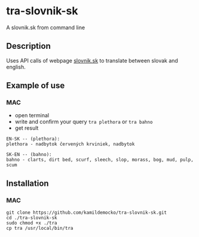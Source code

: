 # tra-slovnik-sk

A slovnik.sk from command line

## Description

Uses API calls of webpage [slovnik.sk](https://slovnik.aktuality.sk/) to translate between slovak and english.

## Example of use

### MAC

- open terminal
- write and confirm your query `tra plethora` or `tra bahno`
- get result

```
EN-SK -- (plethora):
plethora - nadbytok červených krviniek, nadbytok

SK-EN -- (bahno):
bahno - clarts, dirt bed, scurf, sleech, slop, morass, bog, mud, pulp, scum
```

## Installation

### MAC

```
git clone https://github.com/kamildemocko/tra-slovnik-sk.git
cd ./tra-slovnik-sk
sudo chmod +x ./tra
cp tra /usr/local/bin/tra
```
